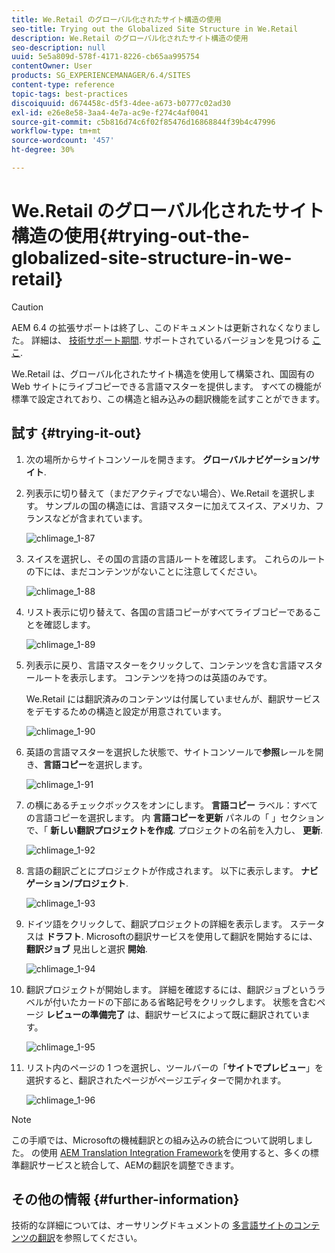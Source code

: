 ```yaml
---
title: We.Retail のグローバル化されたサイト構造の使用
seo-title: Trying out the Globalized Site Structure in We.Retail
description: We.Retail のグローバル化されたサイト構造の使用
seo-description: null
uuid: 5e5a809d-578f-4171-8226-cb65aa995754
contentOwner: User
products: SG_EXPERIENCEMANAGER/6.4/SITES
content-type: reference
topic-tags: best-practices
discoiquuid: d674458c-d5f3-4dee-a673-b0777c02ad30
exl-id: e26e8e58-3aa4-4e7a-ac9e-f274c4af0041
source-git-commit: c5b816d74c6f02f85476d16868844f39b4c47996
workflow-type: tm+mt
source-wordcount: '457'
ht-degree: 30%

---
```


# We.Retail のグローバル化されたサイト構造の使用{#trying-out-the-globalized-site-structure-in-we-retail}

>[!CAUTION]
>
>AEM 6.4 の拡張サポートは終了し、このドキュメントは更新されなくなりました。 詳細は、 [技術サポート期間](https://helpx.adobe.com/jp/support/programs/eol-matrix.html). サポートされているバージョンを見つける [ここ](https://experienceleague.adobe.com/docs/?lang=ja).

We.Retail は、グローバル化されたサイト構造を使用して構築され、国固有の Web サイトにライブコピーできる言語マスターを提供します。 すべての機能が標準で設定されており、この構造と組み込みの翻訳機能を試すことができます。

## 試す {#trying-it-out}

1. 次の場所からサイトコンソールを開きます。 **グローバルナビゲーション/サイト**.
1. 列表示に切り替えて（まだアクティブでない場合）、We.Retail を選択します。 サンプルの国の構造には、言語マスターに加えてスイス、アメリカ、フランスなどが含まれています。

   ![chlimage_1-87](assets/chlimage_1-87.png)

1. スイスを選択し、その国の言語の言語ルートを確認します。 これらのルートの下には、まだコンテンツがないことに注意してください。

   ![chlimage_1-88](assets/chlimage_1-88.png)

1. リスト表示に切り替えて、各国の言語コピーがすべてライブコピーであることを確認します。

   ![chlimage_1-89](assets/chlimage_1-89.png)

1. 列表示に戻り、言語マスターをクリックして、コンテンツを含む言語マスタールートを表示します。 コンテンツを持つのは英語のみです。

   We.Retail には翻訳済みのコンテンツは付属していませんが、翻訳サービスをデモするための構造と設定が用意されています。

   ![chlimage_1-90](assets/chlimage_1-90.png)

1. 英語の言語マスターを選択した状態で、サイトコンソールで&#x200B;**参照**&#x200B;レールを開き、**言語コピー**&#x200B;を選択します。

   ![chlimage_1-91](assets/chlimage_1-91.png)

1. の横にあるチェックボックスをオンにします。 **言語コピー** ラベル：すべての言語コピーを選択します。 内 **言語コピーを更新** パネルの「 」セクションで、「 **新しい翻訳プロジェクトを作成**. プロジェクトの名前を入力し、 **更新**.

   ![chlimage_1-92](assets/chlimage_1-92.png)

1. 言語の翻訳ごとにプロジェクトが作成されます。 以下に表示します。 **ナビゲーション/プロジェクト**.

   ![chlimage_1-93](assets/chlimage_1-93.png)

1. ドイツ語をクリックして、翻訳プロジェクトの詳細を表示します。 ステータスは **ドラフト**. Microsoftの翻訳サービスを使用して翻訳を開始するには、 **翻訳ジョブ** 見出しと選択 **開始**.

   ![chlimage_1-94](assets/chlimage_1-94.png)

1. 翻訳プロジェクトが開始します。 詳細を確認するには、翻訳ジョブというラベルが付いたカードの下部にある省略記号をクリックします。 状態を含むページ **レビューの準備完了** は、翻訳サービスによって既に翻訳されています。

   ![chlimage_1-95](assets/chlimage_1-95.png)

1. リスト内のページの 1 つを選択し、ツールバーの「**サイトでプレビュー**」を選択すると、翻訳されたページがページエディターで開かれます。

   ![chlimage_1-96](assets/chlimage_1-96.png)

>[!NOTE]
>
>この手順では、Microsoftの機械翻訳との組み込みの統合について説明しました。 の使用 [AEM Translation Integration Framework](/help/sites-administering/translation.md)を使用すると、多くの標準翻訳サービスと統合して、AEMの翻訳を調整できます。

## その他の情報 {#further-information}

技術的な詳細については、オーサリングドキュメントの [多言語サイトのコンテンツの翻訳](/help/sites-administering/translation.md)を参照してください。
